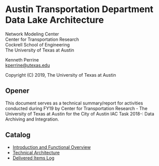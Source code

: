 # Austin Transportation Department Data Lake Architecture

Network Modeling Center  
Center for Transportation Research  
Cockrell School of Engineering  
The University of Texas at Austin

Kenneth Perrine  
[kperrine@utexas.edu](kperrine@utexas.edu)

Copyright (C) 2019, The University of Texas at Austin

## Opener

This document serves as a technical summary/report for activities conducted during FY19 by Center for Transportation Research - The University of Texas at Austin for the City of Austin IAC Task 2018-: Data Archiving and Integration.

## Catalog

* [Introduction and Functional Overview](intro_function.md)
* [Technical Architecture](tech_architecture.md)
* [Delivered Items Log](delivered_items.md)
